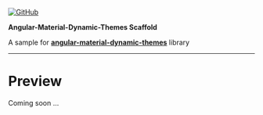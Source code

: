 <p dir="auto">
    <a href="https://github.com/mirismaili/AngularMaterialDynamicThemes/blob/master/LICENSE">
        <img alt="GitHub" src="https://img.shields.io/github/license/mirismaili/AngularMaterialDynamicThemes.svg">
    </a>
</p>

**Angular-Material-Dynamic-Themes Scaffold**

A sample for [**angular-material-dynamic-themes**](https://npmjs.com/package/angular-material-dynamic-themes) library

***

# Preview

Coming soon ...
